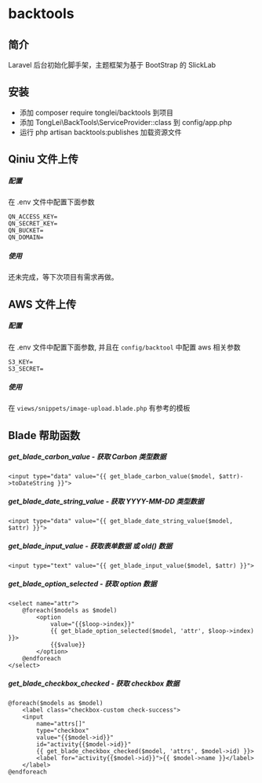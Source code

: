 # backtools

## 简介
Laravel 后台初始化脚手架，主题框架为基于 BootStrap 的 SlickLab

## 安装
* 添加 composer require tonglei/backtools 到项目
* 添加 TongLei\BackTools\ServiceProvider::class 到 config/app.php
* 运行 php artisan backtools:publishes 加载资源文件


## Qiniu 文件上传
##### 配置
在 .env 文件中配置下面参数

```
QN_ACCESS_KEY=
QN_SECRET_KEY=
QN_BUCKET=
QN_DOMAIN=
```

##### 使用
还未完成，等下次项目有需求再做。

## AWS 文件上传
##### 配置
在 .env 文件中配置下面参数, 并且在 `config/backtool` 中配置 aws 相关参数

```
S3_KEY=
S3_SECRET=
```

##### 使用
在 `views/snippets/image-upload.blade.php` 有参考的模板

## Blade 帮助函数

##### get_blade_carbon_value - 获取 Carbon 类型数据

```
<input type="data" value="{{ get_blade_carbon_value($model, $attr)->toDateString }}">
```

##### get_blade_date_string_value - 获取 YYYY-MM-DD 类型数据

```
<input type="data" value="{{ get_blade_date_string_value($model, $attr) }}">
```

##### get_blade_input_value - 获取表单数据 或 old() 数据

```
<input type="text" value="{{ get_blade_input_value($model, $attr) }}">
```

##### get_blade_option_selected - 获取 option 数据

```
<select name="attr">
    @foreach($models as $model)
        <option
            value="{{$loop->index}}"
            {{ get_blade_option_selected($model, 'attr', $loop->index) }}>
            {{$value}}
        </option>
    @endforeach
</select>
```

##### get_blade_checkbox_checked - 获取 checkbox 数据

```
@foreach($models as $model)
    <label class="checkbox-custom check-success">
    <input
        name="attrs[]"
        type="checkbox"
        value="{{$model->id}}"
        id="activity{{$model->id}}"
        {{ get_blade_checkbox_checked($model, 'attrs', $model->id) }}>
        <label for="activity{{$model->id}}">{{ $model->name }}</label>
    </label>
@endforeach
```
